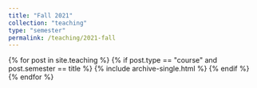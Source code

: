 ```yaml
---
title: "Fall 2021"
collection: "teaching"
type: "semester"
permalink: /teaching/2021-fall
---
```

{% for post in site.teaching %}
  {% if post.type == "course" and post.semester == title %}
    {% include archive-single.html %}
  {% endif %}
{% endfor %}

